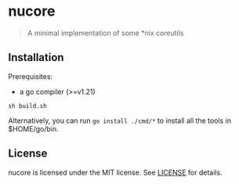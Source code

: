 # nucore
> A minimal implementation of some *nix coreutils


## Installation
Prerequisites:
- a go compiler (>=v1.21)

```
sh build.sh
```
Alternatively, you can run `go install ./cmd/*` to install all the tools in $HOME/go/bin.

## License
nucore is licensed under the MIT license. See [LICENSE](./LICENSE) for details.